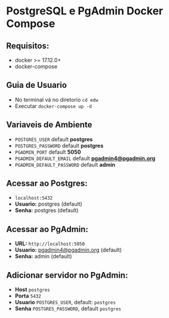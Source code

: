 # PostgreSQL e PgAdmin Docker Compose

## Requisitos:
* docker >= 17.12.0+
* docker-compose

## Guia de Usuario
* No terminal vá no diretorio `cd edw`
* Executar `docker-compose up -d`

## Variaveis de Ambiente
* `POSTGRES_USER` default **postgres**
* `POSTGRES_PASSWORD` default **postgres**
* `PGADMIN_PORT` default **5050**
* `PGADMIN_DEFAULT_EMAIL` default **pgadmin4@pgadmin.org**
* `PGADMIN_DEFAULT_PASSWORD` default **admin**

## Acessar ao Postgres: 
* `localhost:5432`
* **Usuario:** postgres (default)
* **Senha:** postgres (default)

## Acessar ao PgAdmin: 
* **URL:** `http://localhost:5050`
* **Usuario:** pgadmin4@pgadmin.org (default)
* **Senha:** admin (default)

## Adicionar servidor no PgAdmin:
* **Host** `postgres`
* **Porta** `5432`
* **Usuario** `POSTGRES_USER`, default: `postgres`
* **Senha** `POSTGRES_PASSWORD`, default `postgres`